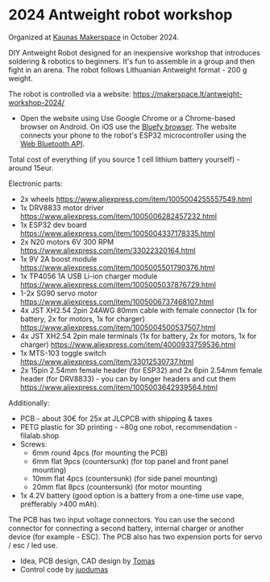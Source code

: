 # 2024 Antweight robot workshop

Organized at [Kaunas Makerspace](https://makerspace.lt) in October 2024.

DIY Antweight Robot designed for an inexpensive workshop that introduces
soldering & robotics to beginners. It's fun to assemble in a group and then
fight in an arena. The robot follows Lithuanian Antweight format - 200 g weight.

The robot is controlled via a website: https://makerspace.lt/antweight-workshop-2024/

* Open the website using Use Google Chrome or a Chrome-based browser on Android. On iOS use the [Bluefy browser](https://apps.apple.com/us/app/bluefy-web-ble-browser/id1492822055). The website connects your phone to the robot's ESP32 microcontroller using the [Web Bluetooth API](https://developer.mozilla.org/en-US/docs/Web/API/Web_Bluetooth_API#browser_compatibility).

Total cost of everything (if you source 1 cell lithium battery yourself) - around 15eur.

Electronic parts:
* 2x wheels https://www.aliexpress.com/item/1005004255557549.html
* 1x DRV8833 motor driver https://www.aliexpress.com/item/1005006282457232.html
* 1x ESP32 dev board https://www.aliexpress.com/item/1005004337178335.html
* 2x N20 motors 6V 300 RPM https://www.aliexpress.com/item/33022320164.html
* 1x 9V 2A boost module https://www.aliexpress.com/item/1005005501790376.html
* 1x TP4056 1A USB Li-ion charger module https://www.aliexpress.com/item/1005005037876729.html
* 1-2x SG90 servo motor https://www.aliexpress.com/item/1005006737468107.html
* 4x JST XH2.54 2pin 24AWG 80mm cable with female connector (1x for battery, 2x for motors, 1x for charger) https://www.aliexpress.com/item/1005004500537507.html
* 4x JST XH2.54 2pin male terminals (1x for battery, 2x for motors, 1x for charger) https://www.aliexpress.com/item/4000933759536.html
* 1x MTS-103 toggle switch https://www.aliexpress.com/item/33012530737.html
* 2x 15pin 2.54mm female header (for ESP32) and 2x 6pin 2.54mm female header (for DRV8833) - you can by longer headers and cut them https://www.aliexpress.com/item/1005003642939564.html

Additionally:
* PCB - about 30€ for 25x at JLCPCB with shipping & taxes
* PETG plastic for 3D printing - ~80g one robot, recommendation - filalab.shop
* Screws:
  * 6mm round 4pcs (for mounting the PCB)
  * 6mm flat 9pcs (countersunk) (for top panel and front panel mounting)
  * 10mm flat 4pcs (countersunk) (for side panel mounting)
  * 20mm flat 8pcs (countersunk) (for motor mounting
* 1x 4.2V battery (good option is a battery from a one-time use vape, prefferably >400 mAh).

The PCB has two input voltage connectors. You can use the second connector for connecting a second battery, internal charger or another device (for example - ESC). The PCB also has two expension ports for servo / esc / led use.

* Idea, PCB design, CAD design by [Tomas](https://sobotz.com/)
* Control code by [juodumas](https://github.com/juodumas/)
